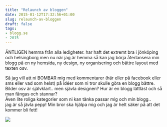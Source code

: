 ```yaml
---
title: "Relaunch av bloggen"
date: 2015-01-12T17:32:56+01:00
slug: relaunch-av-bloggen
draft: false
tags:
- blogg.se
- 2015
---
```

ÄNTLIGEN hemma från alla ledigheter. har haft det extremt bra i jönköping och helsingborg men nu när jag är hemma så kan jag börja återlansera min blogg på en ny hemsida, ny design, ny organisering och bättre layout med texten osv.

Så jag vill att ni BOMBAR mig med kommentarer (här eller på facebook eller sms eller vad som helst) på idéer som ni tror skulle göra en blogg bättre.  
Bilder osv är självklart.. men sjävla designen? Hur är en blogg lättläst och så man fångas och stannar?  
Även lite roliga kategorier som ni kan tänka passar mig och min blogg..  
jag är så jävla pepp! Min bror ska hjälpa mig och jag är helt säker på att det kommer bli fett!  
  

![](/assets/images/blogg.se/cantwealljustgetalong_54b3f72bddf2b36ab157593c.jpg)